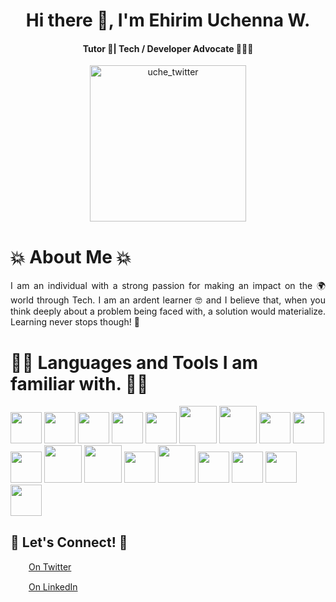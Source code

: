 <h1 align="center">Hi there 👋, I'm <b>Ehirim Uchenna W.</b></h1>

<h4 align="center">Tutor 📝| Tech / Developer Advocate 👩🏾‍🎓</h4>

<p align="center"> <a href="https://twitter.com/donwilly00" target="blank"><img src="https://img.shields.io/twitter/follow/donwilly00?logo=twitter&style=for-the-badge" alt="uche_twitter" width="250px"/></a> </p>



<p></p>
<h1>💥 About Me 💥</h1>
<p align='justify'>I am an individual with a strong passion for making an impact on the 🌍 world through Tech. I am an ardent learner 🤓 and I believe that, when you think deeply about a problem being faced with, a solution would materialize. Learning never stops though! 💯 </p>


<p></p>
<h1> 👨‍💻 Languages and Tools I am familiar with. 👨‍💻 </h1>

 <img src="https://cdn.jsdelivr.net/gh/devicons/devicon/icons/html5/html5-original-wordmark.svg" width="50px" height="50px" /> <img src="https://cdn.jsdelivr.net/gh/devicons/devicon/icons/css3/css3-original-wordmark.svg" width="50px" height="50px" /> <img src="https://cdn.jsdelivr.net/gh/devicons/devicon/icons/javascript/javascript-original.svg" width="50px" height="50px" /> <img src="https://cdn.jsdelivr.net/gh/devicons/devicon/icons/nodejs/nodejs-original.svg" width="50px" height="50px" /> <img src="https://cdn.jsdelivr.net/gh/devicons/devicon/icons/bootstrap/bootstrap-original-wordmark.svg" width="50px" height="50px" /> <img src="https://cdn.jsdelivr.net/gh/devicons/devicon/icons/express/express-original-wordmark.svg" width="60px" height="60px" /> <img src="https://cdn.jsdelivr.net/gh/devicons/devicon/icons/npm/npm-original-wordmark.svg" width="60px" height="60px" /> <img src="https://cdn.jsdelivr.net/gh/devicons/devicon/icons/python/python-original-wordmark.svg" width="50px" height="50px" /> <img src="https://cdn.jsdelivr.net/gh/devicons/devicon/icons/pandas/pandas-original-wordmark.svg" width="50px" height="50px" /> <img src="https://cdn.jsdelivr.net/gh/devicons/devicon/icons/jupyter/jupyter-original-wordmark.svg" width="50px" height="50px" /> <img src="https://cdn.jsdelivr.net/gh/devicons/devicon/icons/mongodb/mongodb-original-wordmark.svg" width="60px" height="60px" /> <img src="https://cdn.jsdelivr.net/gh/devicons/devicon/icons/mysql/mysql-original-wordmark.svg" width="60px" height="60px" /> <img src="https://cdn.jsdelivr.net/gh/devicons/devicon/icons/git/git-original-wordmark.svg" width="50px" height="50px" /> <img src="https://cdn.jsdelivr.net/gh/devicons/devicon/icons/django/django-plain-wordmark.svg" width="60px" height="60px" /> <img src="https://cdn.jsdelivr.net/gh/devicons/devicon/icons/figma/figma-original.svg" width="50px" height="50px" /> <img src="https://cdn.jsdelivr.net/gh/devicons/devicon/icons/illustrator/illustrator-plain.svg" width="50px" height="50px" /> <img src="https://cdn.jsdelivr.net/gh/devicons/devicon/icons/photoshop/photoshop-plain.svg" width="50px" height="50px" /> <img src="https://cdn.jsdelivr.net/gh/devicons/devicon/icons/vscode/vscode-original.svg" width="50px" height="50px" />
          


<p></p>
<h2> 🤩 Let's Connect! 🤩</h2>
         
<img src="https://cdn.jsdelivr.net/gh/devicons/devicon/icons/twitter/twitter-original.svg" width="25px" height="15px" /> [On Twitter](https://www.twitter.com/donwilly00)         

<img src="https://cdn.jsdelivr.net/gh/devicons/devicon/icons/linkedin/linkedin-original.svg" width="25px" height="15px" /> [On LinkedIn](https://www.linkedin.com/in/uchennaehirim)
          


<!--
**ehirim/ehirim** is a ✨ _special_ ✨ repository because its `README.md` (this file) appears on your GitHub profile.

Here are some ideas to get you started:

- 🔭 I’m currently working on ...
- 🌱 I’m currently learning ...
- 👯 I’m looking to collaborate on ...
- 🤔 I’m looking for help with ...
- 💬 Ask me about ...
- 📫 How to reach me: ...
- 😄 Pronouns: ...
- ⚡ Fun fact: ...
-->
